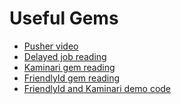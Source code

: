 # Useful Gems

  * [Pusher video][pusher]
  * [Delayed job reading][delayed-job]
  * [Kaminari gem reading][kaminari]
  * [FriendlyId gem reading][friendly-id]
  * [FriendlyId and Kaminari demo code][code-demo]

[pusher]: https://vimeo.com/164515140
[delayed-job]: ./useful_gems/delayed-job.md
[kaminari]: ./useful_gems/kaminari.md
[friendly-id]: ./useful_gems/friendly-id.md
[code-demo]: https://github.com/appacademy/friendly-kaminari-demo
